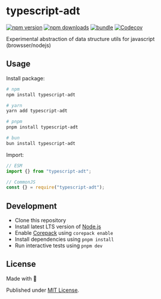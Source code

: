 # typescript-adt

[![npm version][npm-version-src]][npm-version-href]
[![npm downloads][npm-downloads-src]][npm-downloads-href]
[![bundle][bundle-src]][bundle-href]
[![Codecov][codecov-src]][codecov-href]

Experimental abstraction of data structure utils for javascript (browsser/nodejs)

## Usage

Install package:

```sh
# npm
npm install typescript-adt

# yarn
yarn add typescript-adt

# pnpm
pnpm install typescript-adt

# bun
bun install typescript-adt
```

Import:

```js
// ESM
import {} from "typescript-adt";

// CommonJS
const {} = require("typescript-adt");
```

## Development

- Clone this repository
- Install latest LTS version of [Node.js](https://nodejs.org/en/)
- Enable [Corepack](https://github.com/nodejs/corepack) using `corepack enable`
- Install dependencies using `pnpm install`
- Run interactive tests using `pnpm dev`

## License

Made with 💛

Published under [MIT License](./LICENSE).

<!-- Badges -->

[npm-version-src]: https://img.shields.io/npm/v/typescript-adt?style=flat&colorA=18181B&colorB=F0DB4F
[npm-version-href]: https://npmjs.com/package/typescript-adt
[npm-downloads-src]: https://img.shields.io/npm/dm/typescript-adt?style=flat&colorA=18181B&colorB=F0DB4F
[npm-downloads-href]: https://npmjs.com/package/typescript-adt
[codecov-src]: https://img.shields.io/codecov/c/gh/unjs/typescript-adt/main?style=flat&colorA=18181B&colorB=F0DB4F
[codecov-href]: https://app.codecov.io/github/elhakimdev/typescript-abstract-data-type
[bundle-src]: https://img.shields.io/bundlephobia/minzip/typescript-adt?style=flat&colorA=18181B&colorB=F0DB4F
[bundle-href]: https://bundlephobia.com/result?p=typescript-adt
